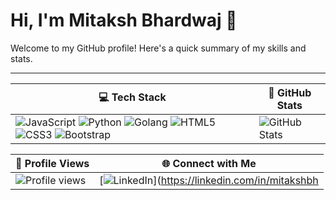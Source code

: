 # Hi, I'm Mitaksh Bhardwaj 👋

Welcome to my GitHub profile! Here's a quick summary of my skills and stats.

---

| 💻 **Tech Stack** | 🚀 **GitHub Stats** |
|-------------------|---------------------|
| ![JavaScript](https://img.shields.io/badge/JavaScript-323330?style=for-the-badge&logo=javascript&logoColor=F7DF1E) ![Python](https://img.shields.io/badge/Python-14354C?style=for-the-badge&logo=python&logoColor=white) ![Golang](https://img.shields.io/badge/Go-00ADD8?style=for-the-badge&logo=go&logoColor=white) ![HTML5](https://img.shields.io/badge/HTML5-E34F26?style=for-the-badge&logo=html5&logoColor=white) ![CSS3](https://img.shields.io/badge/CSS3-1572B6?style=for-the-badge&logo=css3&logoColor=white) ![Bootstrap](https://img.shields.io/badge/Bootstrap-563D7C?style=for-the-badge&logo=bootstrap&logoColor=white) | ![GitHub Stats](https://github-readme-stats.vercel.app/api?username=mitaksh0&show_icons=true&theme=radical) |

| 🌟 **Profile Views** | 🌐 **Connect with Me** |
|----------------------|------------------------|
| ![Profile views](https://hits.seeyoufarm.com/api/count/incr/badge.svg?url=https://github.com/mitaksh0&title=Profile%20Views) | [![LinkedIn](https://img.shields.io/badge/LinkedIn-0077B5?style=for-the-badge&logo=linkedin&logoColor=white)](https://linkedin.com/in/mitakshbh
